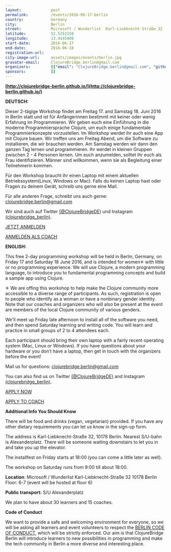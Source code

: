 ```yaml
---
layout:             post
permalink:          /events/2016-06-17-berlin
country:            Germany
city:               Berlin
street:             Microsoft / Wunderlist  Karl-Liebknecht-Straße 32  10178
latitude:           52.5252158
longitude:          13.4145409
start-date:         2016-06-17
end-date:           2016-06-18
registration-url:
city-image-url:     assets/images/events/berlin.jpg
gravatar-email:     ClojureBridge.berlin@gmail.com
organizers:         [{"email": "ClojureBridge.berlin@gmail.com", "github": null, "name": "ClojureBridge Berlin Team", "twitter": null}]
sponsors:           []
---
```


**[http://clojurebridge-berlin.github.io/](http://clojurebridge-berlin.github.io/)**

**DEUTSCH:**

Dieser 2-tägige Workshop findet am Freitag 17. and Samstag 18. Juni 2016 in Berlin statt und ist für Anfängerinnen bestimmt mit keiner oder wenig Erfahrung im Programmieren. Wir geben euch eine Einführung in die moderne Programmiersprache Clojure, um euch einige fundamentale Programmierkonzepte vorzustellen. Im Workshop werdet ihr auch eine App mit Clojure bauen.
Wir treffen uns am Freitag Abend, um die Software zu installieren, die wir brauchen werden. Am Samstag werden wir dann den ganzen Tag lernen und programmieren. Ihr werdet in kleinen Gruppen zwischen 2 - 4 Personen lernen. Um euch anzumelden, solltet ihr euch als Frau identifizieren. Männer sind willkommen, wenn sie als Begleitung einer Teilnehmerin kommen.

Für den Workshop braucht ihr einen Laptop mit einem aktuellen Betriebssystem(Linux, Windows or Mac). Falls du keinen Laptop hast oder Fragen zu deinem Gerät, schreib uns gerne eine Mail.

Für alle anderen Frage, schreibt uns auch gerne: clojurebridge.berlin@gmail.com

Wir sind auch auf Twitter [(@ClojureBridgeDE)](https://twitter.com/ClojureBridgeDE) und Instagram [(clojurebridge_berlin)](https://www.instagram.com/clojurebridge_berlin/).

[JETZT ANMELDEN](https://docs.google.com/forms/d/1LpaMVP-F9CTr8FiRsWhoIThxVoNMWFOa6MBUc3WLnW4/viewform)

[ANMELDEN ALS COACH](https://docs.google.com/forms/d/1Dx4zpnV6DHQNTn3VhLByyE8QbhKt3lKXjhCrlwWSmuQ/viewform)

**ENGLISH:**

This free 2-day programming workshop will be held in Berlin, Germany, on Friday 17 and Saturday 18 June 2016, and is intended for women✳ with little or no programming experience. We will use Clojure, a modern programming language, to introduce you to fundamental programming concepts and build a sample app using Clojure.

✳ We are offing this workshop to help make the Clojure community more accessible to a diverse range of participants. As such, registration is open to people who identify as a woman or have a nonbinary gender identity. Note that our coaches and organizers who will also be present at the event are members of the local Clojure community of various genders.

We'll meet up Friday late afternoon to install all of the software you need, and then spend Saturday learning and writing code. You will learn and practice in small groups of 2 to 4 attendees each.

Each participant should bring their own laptop with a fairly recent operating system (Mac, Linux or Windows). If you have questions about your hardware or you don’t have a laptop, then get in touch with the organizers before the event!

Mail us for questions: clojurebridge.berlin@gmail.com

You can also find us on Twitter [(@ClojureBridgeDE)](https://twitter.com/ClojureBridgeDE) and Instagram [(clojurebridge_berlin)](https://www.instagram.com/clojurebridge_berlin/).

[APPLY NOW](https://docs.google.com/forms/d/1LpaMVP-F9CTr8FiRsWhoIThxVoNMWFOa6MBUc3WLnW4/viewform)

[APPLY TO COACH](https://docs.google.com/forms/d/1Dx4zpnV6DHQNTn3VhLByyE8QbhKt3lKXjhCrlwWSmuQ/viewform)

**Additional Info You Should Know**

There will be food and drinks (vegan, vegetarian) provided. If you have any other dietary requirements you can let us know in the sign-up form.

The address is Karl-Liebknecht-Straße 32, 10178 Berlin. Nearest S/U-bahn is Alexanderplatz. There will be someone waiting downstairs to let you in and take you up the elevator.

The installfest on Friday starts at 18:00 (you can come a little later as well).

The workshop on Saturday runs from 9:00 till about 18:00.

**Location**:
Microsoft / Wunderlist
Karl-Liebknecht-Straße 32
10178 Berlin
Floor: 6-7 (event will be hosted at floor 6)

**Public transport:** S/U Alexanderplatz

We plan to have about 30 learners and 15 coaches.

**Code of Conduct**

We want to provide a safe and welcoming environment for everyone, so we will be asking all learners and event volunteers to respect the [BERLIN CODE OF CONDUCT](http://berlincodeofconduct.org/), which will be strictly enforced. Our aim is that ClojureBridge Berlin will introduce learners to new possibilities in programming and make the tech community in Berlin a more diverse and interesting place.
